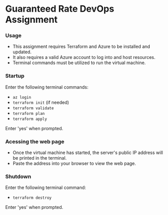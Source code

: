 # Guaranteed Rate DevOps Assignment
### Usage
* This assignment requires Terraform and Azure to be installed and updated.
* It also requires a valid Azure account to log into and host resources.
* Terminal commands must be utilized to run the virtual machine.
### Startup
Enter the following terminal commands:
* `az login`
* `terraform init` (if needed)
* `terraform validate`
* `terraform plan`
* `terraform apply`

Enter 'yes' when prompted.
### Acessing the web page
* Once the virtual machine has started, the server's public IP address will be printed in the terminal.
* Paste the address into your browser to view the web page.
### Shutdown
Enter the following terminal command:
* `terraform destroy`

Enter 'yes' when prompted.
